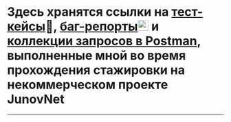 # Здесь хранятся ссылки на [тест-кейсы](https://github.com/Baidak-Evgenii/JunovNet_Internship/tree/master/test_case)💼, [баг-репорты](https://github.com/Baidak-Evgenii/JunovNet_Internship/tree/master/bug_report)<img src="https://em-content.zobj.net/source/microsoft-teams/363/lady-beetle_1f41e.png" height="25" > и [коллекции запросов в Postman](https://www.postman.com/restless-flare-373008/workspace/my-workspace/collection/24530753-c0ed5e62-cc03-4207-aa76-e038324b1e43?action=share&creator=24530753), выполненные мной во время прохождения стажировки на некоммерческом проекте JunovNet 
---
